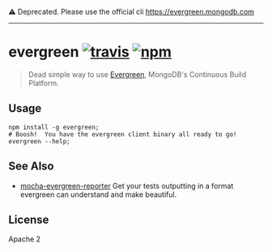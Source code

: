 :warning: Deprecated. Please use the official cli https://evergreen.mongodb.com

---

# evergreen [![travis][travis_img]][travis_url] [![npm][npm_img]][npm_url]

> Dead simple way to use [Evergreen][evergreen], MongoDB's Continuous Build Platform.


## Usage

```
npm install -g evergreen;
# Boosh!  You have the evergreen client binary all ready to go!
evergreen --help;
```

## See Also

- [mocha-evergreen-reporter][mocha-evergreen-reporter] Get your tests outputting
  in a format evergreen can understand and make beautiful.

## License

Apache 2

[travis_img]: https://img.shields.io/travis/mongodb-js/evergreen.svg
[travis_url]: https://travis-ci.org/mongodb-js/evergreen
[npm_img]: https://img.shields.io/npm/v/evergreen.svg
[npm_url]: https://npmjs.org/package/evergreen
[evergreen]: http://evergreen.mongodb.com
[mocha-evergreen-reporter]: https://www.npmjs.com/package/mocha-evergreen-reporter
